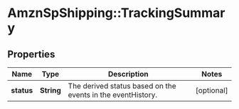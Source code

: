 # AmznSpShipping::TrackingSummary

## Properties
Name | Type | Description | Notes
------------ | ------------- | ------------- | -------------
**status** | **String** | The derived status based on the events in the eventHistory. | [optional] 

